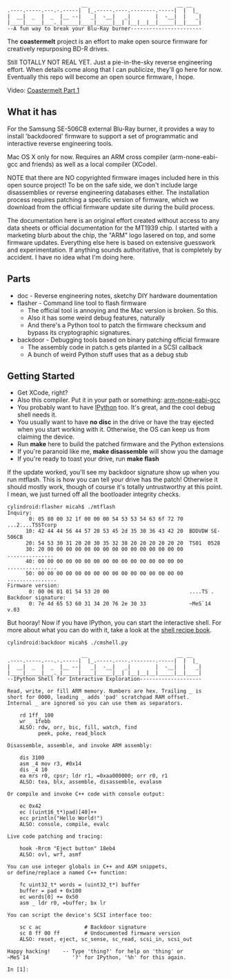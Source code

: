 ```
                        __                             __ __   
.----.-----.---.-.-----|  |_.-----.----.--------.-----|  |  |_ 
|  __|  _  |  _  |__ --|   _|  -__|   _|        |  -__|  |   _|
|____|_____|___._|_____|____|_____|__| |__|__|__|_____|__|____|
--A fun way to break your Blu-Ray burner-----------------------
```

The **coastermelt** project is an effort to make open source firmware for creatively repurposing BD-R drives.

Still TOTALLY NOT REAL YET. Just a pie-in-the-sky reverse engineering effort. When details come along that I can publicize, they'll go here for now. Eventually this repo will become an open source firmware, I hope.

Video: [Coastermelt Part 1](https://vimeo.com/110257380)


What it has
-----------

For the Samsung SE-506CB external Blu-Ray burner, it provides a way to install 'backdoored' firmware to support a set of programmatic and interactive reverse engineering tools.

Mac OS X only for now. Requires an ARM cross compiler (arm-none-eabi-gcc and friends) as well as a local compiler (XCode).

NOTE that there are NO copyrighted firmware images included here in this open source project! To be on the safe side, we don't include large disassemblies or reverse engineering databases either. The installation process requires patching a specific version of firmware, which we download from the official firmware update site during the build process.

The documentation here is an original effort created without access to any data sheets or official documentation for the MT1939 chip. I started with a marketing blurb about the chip, the "ARM" logo lasered on top, and some firmware updates. Everything else here is based on extensive guesswork and experimentation. If anything sounds authoritative, that is completely by accident. I have no idea what I'm doing here.


Parts
-----

* doc - Reverse engineering notes, sketchy DIY hardware doumentation
* flasher - Command line tool to flash firmware
    - The official tool is annoying and the Mac version is broken. So this.
    - Also it has some weird debug features, naturally
    - And there's a Python tool to patch the firmware checksum and bypass its cryptographic signatures.
* backdoor - Debugging tools based on binary patching official firmware
    - The assembly code in patch.s gets planted in a SCSI callback
    - A bunch of weird Python stuff uses that as a debug stub


Getting Started
---------------

* Get XCode, right?
* Also this compiler. Put it in your path or something: [arm-none-eabi-gcc](https://launchpad.net/gcc-arm-embedded/+download)
* You probably want to have [IPython](http://ipython.org/install.html) too. It's great, and the cool debug shell needs it.
* You usually want to have **no disc** in the drive or have the tray ejected when you start working with it. Otherwise, the OS can keep us from claiming the device.
* Run **make** here to build the patched firmware and the Python extensions
* If you're paranoid like me, **make disassemble** will show you the damage
* If you're ready to toast your drive, run **make flash**

If the update worked, you'll see my backdoor signature show up when you run mtflash. This is how you can tell your drive has the patch! Otherwise it should mostly work, though of course it's totally untrustworthy at this point. I mean, we just turned off all the bootloader integrity checks.

```
cylindroid:flasher micah$ ./mtflash 
Inquiry:
       0: 05 80 00 32 1f 00 00 00 54 53 53 54 63 6f 72 70  ...2....TSSTcorp
      10: 42 44 44 56 44 57 20 53 45 2d 35 30 36 43 42 20  BDDVDW SE-506CB 
      20: 54 53 30 31 20 20 30 35 32 38 20 20 20 20 20 20  TS01  0528      
      30: 20 00 00 00 00 00 00 00 00 00 00 00 00 00 00 00   ...............
      40: 00 00 00 00 00 00 00 00 00 00 00 00 00 00 00 00  ................
      50: 00 00 00 00 00 00 00 00 00 00 00 00 00 00 00 00  ................
Firmware version:
       0: 00 06 01 01 54 53 20 00                          ....TS .
Backdoor signature:
       0: 7e 4d 65 53 60 31 34 20 76 2e 30 33              ~MeS`14 v.03
```

But hooray! Now if you have IPython, you can start the interactive shell. For more about what you can do with it, take a look at the [shell recipe book](https://github.com/scanlime/coastermelt/blob/master/doc/cmshell-recipes.txt).

```
cylindroid:backdoor micah$ ./cmshell.py 

                        __                             __ __   
.----.-----.---.-.-----|  |_.-----.----.--------.-----|  |  |_ 
|  __|  _  |  _  |__ --|   _|  -__|   _|        |  -__|  |   _|
|____|_____|___._|_____|____|_____|__| |__|__|__|_____|__|____|
--IPython Shell for Interactive Exploration--------------------

Read, write, or fill ARM memory. Numbers are hex. Trailing _ is
short for 0000, leading _ adds 'pad' scratchpad RAM offset.
Internal _ are ignored so you can use them as separators.

    rd 1ff_ 100
    wr _ 1febb
    ALSO: rdw, orr, bic, fill, watch, find
          peek, poke, read_block

Disassemble, assemble, and invoke ARM assembly:

    dis 3100
    asm _4 mov r3, #0x14
    dis _4 10
    ea mrs r0, cpsr; ldr r1, =0xaa000000; orr r0, r1
    ALSO: tea, blx, assemble, disassemble, evalasm

Or compile and invoke C++ code with console output:

    ec 0x42
    ec ((uint16_t*)pad)[40]++
    ecc println("Hello World!")
    ALSO: console, compile, evalc

Live code patching and tracing:

    hook -Rrcm "Eject button" 18eb4
    ALSO: ovl, wrf, asmf

You can use integer globals in C++ and ASM snippets,
or define/replace a named C++ function:

    fc uint32_t* words = (uint32_t*) buffer
    buffer = pad + 0x100
    ec words[0] += 0x50
    asm _ ldr r0, =buffer; bx lr

You can script the device's SCSI interface too:

    sc c ac              # Backdoor signature
    sc 8 ff 00 ff        # Undocumented firmware version
    ALSO: reset, eject, sc_sense, sc_read, scsi_in, scsi_out

Happy hacking!    -- Type 'thing?' for help on 'thing' or
~MeS`14              '?' for IPython, '%h' for this again.

In [1]: 
```
